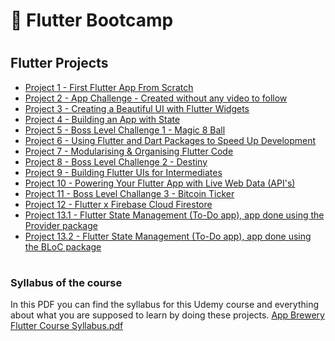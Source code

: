 # 📱 Flutter Bootcamp
<!--
I took this Flutter/Dart course on Udemy to improve my skills in this open soruce SDK/Framework and language respectively, in order to be useful in my internship in a company focused on Flutter development.

You cand find the respective course on Udemy here: "<a href="https://www.udemy.com/course/flutter-bootcamp-with-dart/" target="_blank">Udemy Course</a>".
<br><br/>
Also, I put the link to go to the GitHub repository of the resources of the course: "<a href="https://github.com/londonappbrewery/Flutter-Course-Resources" target="_blank">GitHub Repository of the course</a>".

P.S. Thanks to my boss at [NEXA](https://nexa.com.es/) for introducing me to this course.

---
> [!NOTE]
> It should be noted that all of these projects are done following the videos/tutorials that the course has (as expected if you are learning), but it is also true that I did all the challenges in which videos were not provided to follow, although it is not demonstrable. It's not necessary either, it was my first time programming in Dart from scratch and I learned a lot from this course.
-->
#

## Flutter Projects

- [Project 1 - First Flutter App From Scratch](https://github.com/manelcagigos/i_am_rich)
- [Project 2 - App Challenge - Created without any video to follow](https://github.com/manelcagigos/i_am_poor)
- [Project 3 - Creating a Beautiful UI with Flutter Widgets](https://github.com/manelcagigos/mi_card_flutter)
- [Project 4 - Building an App with State](https://github.com/manelcagigos/dicee_flutter)
- [Project 5 - Boss Level Challenge 1 - Magic 8 Ball](https://github.com/manelcagigos/magic_8_ball_flutter)
- [Project 6 - Using Flutter and Dart Packages to Speed Up Development](https://github.com/manelcagigos/xylophone_flutter)
- [Project 7 - Modularising & Organising Flutter Code](https://github.com/manelcagigos/quizzler_flutter)
- [Project 8 - Boss Level Challenge 2 - Destiny](https://github.com/manelcagigos/destiny_challenge)
- [Project 9 - Building Flutter UIs for Intermediates](https://github.com/manelcagigos/bmi_calculator_flutter)
- [Project 10 - Powering Your Flutter App with Live Web Data (API's)](https://github.com/manelcagigos/clima_flutter)
- [Project 11 - Boss Level Challange 3 - Bitcoin Ticker](https://github.com/manelcagigos/bitcoin_ticker_flutter)
- [Project 12 - Flutter x Firebase Cloud Firestore](https://github.com/manelcagigos/flash_chat_flutter)
- [Project 13.1 - Flutter State Management (To-Do app), app done using the Provider package](https://github.com/manelcagigos/todoey_flutter_FollowingUdemyCourse)
- [Project 13.2 - Flutter State Management (To-Do app), app done using the BLoC package](https://github.com/manelcagigos/todoey_flutter_UsingBloc)

#

### Syllabus of the course

In this PDF you can find the syllabus for this Udemy course and everything about what you are supposed to learn by doing these projects.
[App Brewery Flutter Course Syllabus.pdf](https://github.com/manelcagigos/Flutter-Bootcamp/files/13465162/App.Brewery.Flutter.Course.Syllabus.pdf)

